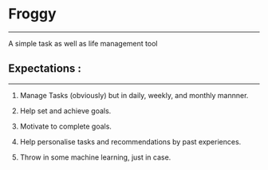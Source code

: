 # Froggy #

---------------------------------

A simple task as well as life management tool



## Expectations : 

---------------------------------

1. Manage Tasks (obviously) but in daily, weekly, and monthly mannner.

2. Help set and achieve goals.

3. Motivate to complete goals.

4. Help personalise tasks and recommendations by past experiences.

5. Throw in some machine learning, just in case.


